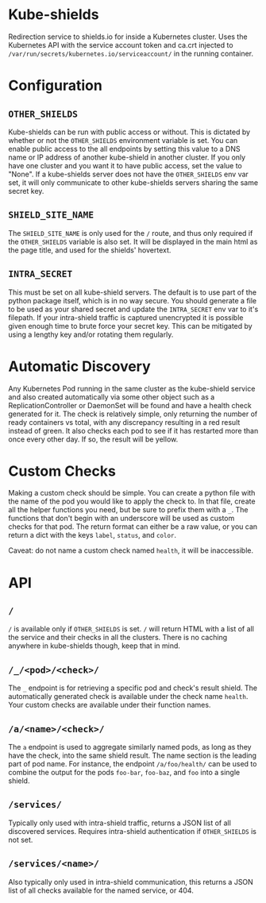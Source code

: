 # Kube-shields

Redirection service to shields.io for inside a Kubernetes cluster. Uses the
Kubernetes API with the service account token and ca.crt injected to
`/var/run/secrets/kubernetes.io/serviceaccount/` in the running container.


# Configuration

## `OTHER_SHIELDS`

Kube-shields can be run with public access or without. This is dictated by
whether or not the `OTHER_SHIELDS` environment variable is set. You can enable
public access to the all endpoints by setting this value to a DNS name or IP
address of another kube-shield in another cluster. If you only have one cluster
and you want it to have public access, set the value to "None". If a kube-shields
server does not have the `OTHER_SHIELDS` env var set, it will only communicate
to other kube-shields servers sharing the same secret key.

## `SHIELD_SITE_NAME`

The `SHIELD_SITE_NAME` is only used for the `/` route, and thus only required
if the `OTHER_SHIELDS` variable is also set. It will be displayed in the main
html as the page title, and used for the shields' hovertext.

## `INTRA_SECRET`

This must be set on all kube-shield servers. The default is to use part of the
python package itself, which is in no way secure. You should generate a file
to be used as your shared secret and update the `INTRA_SECRET` env var to it's
filepath. If your intra-shield traffic is captured unencrypted it is possible
given enough time to brute force your secret key. This can be mitigated by
using a lengthy key and/or rotating them regularly.


# Automatic Discovery

Any Kubernetes Pod running in the same cluster as the kube-shield service and
also created automatically via some other object such as a ReplicationController
or DaemonSet will be found and have a health check generated for it. The check
is relatively simple, only returning the number of ready containers vs total,
with any discrepancy resulting in a red result instead of green. It also checks
each pod to see if it has restarted more than once every other day. If so,
the result will be yellow.


# Custom Checks

Making a custom check should be simple. You can create a python file with the
name of the pod you would like to apply the check to. In that file, create all
the helper functions you need, but be sure to prefix them with a `_`. The
functions that don't begin with an underscore will be used as custom checks for
that pod. The return format can either be a raw value, or you can return a dict
with the keys `label`, `status`, and `color`.

Caveat: do not name a custom check named `health`, it will be inaccessible.


# API

## `/`

`/` is available only if `OTHER_SHIELDS` is set. `/` will return HTML with a
list of all the service and their checks in all the clusters. There is no
caching anywhere in kube-shields though, keep that in mind.

## `/_/<pod>/<check>/`

The `_` endpoint is for retrieving a specific pod and check's result shield.
The automatically generated check is available under the check name `health`.
Your custom checks are available under their function names.

## `/a/<name>/<check>/`

The `a` endpoint is used to aggregate similarly named pods, as long as they have
the check, into the same shield result. The name section is the leading part of
pod name. For instance, the endpoint `/a/foo/health/` can be used to combine
the output for the pods `foo-bar`, `foo-baz`, and `foo` into a single shield.

## `/services/`

Typically only used with intra-shield traffic, returns a JSON list of all
discovered services. Requires intra-shield authentication if `OTHER_SHIELDS`
is not set.

## `/services/<name>/`

Also typically only used in intra-shield communication, this returns a JSON
list of all checks available for the named service, or 404.
